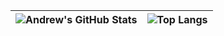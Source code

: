 |![Andrew's GitHub Stats](http://github-readme-stats-andrewdcato.vercel.app/api?username=andrewdcato&show_icons=true&bg_color=24273a&text_color=cad3f5&icon_color=c6a0f6&title_color=8bd5ca)|![Top Langs](http://github-readme-stats-andrewdcato.vercel.app/api/top-langs/?username=andrewdcato&layout=compact&bg_color=24273a&text_color=cad3f5&icon_color=c6a0f6&title_color=8bd5ca)|
|--|--|
